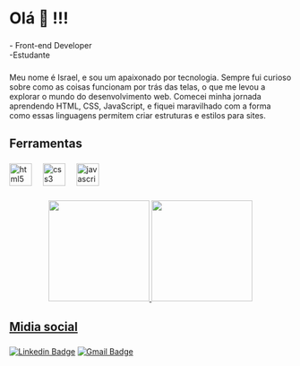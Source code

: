 <h1 align="left">Olá 👋 !!!</h1>

###

<p align="left">- Front-end Developer<br>-Estudante</p>

### 

<p>Meu nome é Israel, e sou um apaixonado por tecnologia. Sempre fui curioso sobre como as coisas funcionam por trás das telas, o que me levou a explorar o mundo do desenvolvimento web. Comecei minha jornada aprendendo HTML, CSS, JavaScript, e fiquei maravilhado com a forma como essas linguagens permitem criar estruturas e estilos para sites. </p>

###

<h2 align="left">Ferramentas</h2>

###

<div align="left">
  <img src="https://skillicons.dev/icons?i=html" height="40" alt="html5 logo"  />
  <img width="12" />
  <img src="https://skillicons.dev/icons?i=css" height="40" alt="css3 logo"  />
  <img width="12" />
  <img src="https://skillicons.dev/icons?i=js" height="40" alt="javascript logo"  />
  <img width="12" />
</div>

###

<div align="center">
  <a href="https://github.com/cristianeasreis">
  <img height="180em" src="https://github-readme-stats.vercel.app/api/top-langs/?username=israel-has-reis&layout=compact&langs_count=7&theme=dracula"/>
  <img height="180em" src="https://github-readme-stats.vercel.app/api?username=israel-has-reis&show_icons=true&theme=dracula&include_all_commits=true&count_private=true"/>
</div>

###

<h2 align="left">Midia social</h2>

###

 [![Linkedin Badge](https://img.shields.io/badge/-LINKEDIN-blue?style=flat-square&logo=Linkedin&logoColor=white&link=https://www.linkedin.com/in/israel-araujo-4a6b131a3/)](https://www.linkedin.com/in/israel-araujo-4a6b131a3/)
[![Gmail Badge](https://img.shields.io/badge/-israel.has.reis@gmail.com-c14438?style=flat-square&logo=email&logoColor=white&link=mailto:israel.has.reis@gmail.com)](mailto:israel.has.reis@gmail.com)
